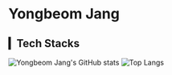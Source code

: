 # Yongbeom Jang

## ▎Tech Stacks
<!--html, css, javascript, jquery, java, jsp, mysql-->
<!--
- Front-end : <span><img src="https://img.shields.io/badge/HTML-e34f26?style=flat&logo=html5&logoColor=white"/></span>
<span><img src="https://img.shields.io/badge/CSS-1572b6?style=flat&logo=css3&logoColor=white"/></span>
<span><img src="https://img.shields.io/badge/JavaScript-F7DF1E?style=flat&logo=JavaScript&logoColor=white"/></span>
<span><img src="https://img.shields.io/badge/jquery-0769AD?style=flat&logo=jquery&logoColor=white"/></span>
- Back-end : <span><img src="https://img.shields.io/badge/JAVA-007396?style=flat&logo=java&logoColor=white"/></span>
<span><img src="https://img.shields.io/badge/JSP-007396?style=flat&logo=java&logoColor=white"/></span><br/>
- Database : <span><img src="https://img.shields.io/badge/MySQL-4479A1?style=flat&logo=MySQL&logoColor=white"/></span><br/>
- Version Control : <span><img src="https://img.shields.io/badge/Git-f05032?style=flat&logo=git&logoColor=white"/></span>
<span><img src="https://img.shields.io/badge/GitHub-181717?style=flat&logo=github&logoColor=white"/></span>
-->

![Yongbeom Jang's GitHub stats](https://github-readme-stats.vercel.app/api?username=yongbeomj&show_icons=true&theme=algolia)
![Top Langs](https://github-readme-stats.vercel.app/api/top-langs/?username=yongbeomj&layout=compact&theme=algolia)

<!--
**yongbeomj/yongbeomj** is a ✨ _special_ ✨ repository because its `README.md` (this file) appears on your GitHub profile.

Here are some ideas to get you started:

- 🔭 I’m currently working on ...
- 🌱 I’m currently learning ...
- 👯 I’m looking to collaborate on ...
- 🤔 I’m looking for help with ...
- 💬 Ask me about ...
- 📫 How to reach me: ...
- 😄 Pronouns: ...
- ⚡ Fun fact: ...
-->
